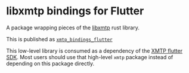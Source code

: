 # libxmtp bindings for Flutter

A package wrapping pieces of the [libxmtp](https://github.com/xmtp/libxmtp) rust library.

This is published as [`xmtp_bindings_flutter`](https://pub.dev/packages/xmtp_bindings_flutter)

This low-level library is consumed as a dependency of the [XMTP flutter SDK](https://pub.dev/packages/xmtp).
Most users should use that high-level `xmtp` package instead of depending on this package directly.